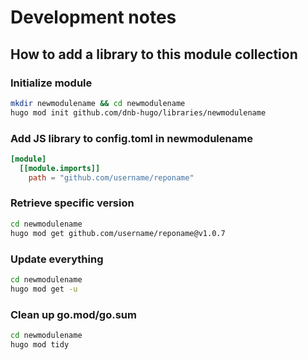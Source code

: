 # Development notes

## How to add a library to this module collection

### Initialize module

```bash
mkdir newmodulename && cd newmodulename
hugo mod init github.com/dnb-hugo/libraries/newmodulename
```

### Add JS library to config.toml in newmodulename

```toml
[module]
  [[module.imports]]
    path = "github.com/username/reponame"
```

### Retrieve specific version

```bash
cd newmodulename
hugo mod get github.com/username/reponame@v1.0.7
```

### Update everything

```bash
cd newmodulename
hugo mod get -u
```

### Clean up go.mod/go.sum

```bash
cd newmodulename
hugo mod tidy
```
